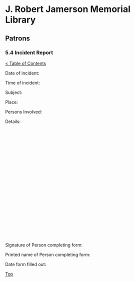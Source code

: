 [0]: ../README.md
[5.4]: incident-report.md

# J. Robert Jamerson Memorial Library
## Patrons
### 5.4 Incident Report
[< Table of Contents][0]

Date of incident:

Time of incident:

Subject:

Place:

Persons Involved:

Details:
```


























```
Signature of Person completing form:

Printed name of Person completing form:

Date form filled out:
	
[Top][5.4]